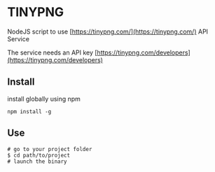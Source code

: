 TINYPNG
================================================================

NodeJS script to use [https://tinypng.com/](https://tinypng.com/) API Service

The service needs an API key [https://tinypng.com/developers](https://tinypng.com/developers)


Install
----------------------------------------------------------------

install globally using npm

    npm install -g


Use
----------------------------------------------------------------

    # go to your project folder
    $ cd path/to/project
    # launch the binary